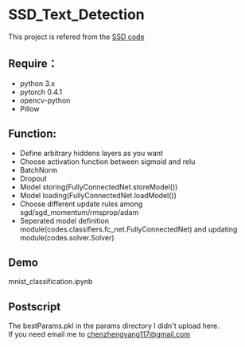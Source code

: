 # SSD_Text_Detection
This project is refered from the [SSD code](https://github.com/pengzhiliang/object-localization)

## Require：
- python 3.x  
- pytorch 0.4.1  
- opencv-python  
- Pillow

## Function:
- Define arbitrary hiddens layers as you want  
- Choose activation function between sigmoid and relu  
- BatchNorm  
- Dropout  
- Model storing(FullyConnectedNet.storeModel())  
- Model loading(FullyConnectedNet.loadModel())  
- Choose different update rules among sgd/sgd_momentum/rmsprop/adam  
- Seperated model definition module(codes.classifiers.fc_net.FullyConnectedNet) and updating module(codes.solver.Solver)

## Demo
mnist_classification.ipynb

## Postscript
The bestParams.pkl in the params directory I didn't upload here.  
If you need email me to chenzhengyang117@gmail.com
